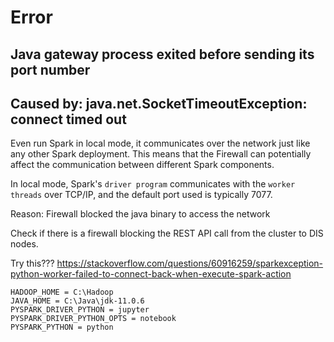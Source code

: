 # Error

## Java gateway process exited before sending its port number

## Caused by: java.net.SocketTimeoutException: connect timed out
Even run Spark in local mode, it communicates over the network just like any other Spark deployment. 
This means that the Firewall can potentially affect the communication between different Spark components.

In local mode, Spark's `driver program` communicates with the `worker threads` over TCP/IP, and the default port used is typically 7077. 

Reason: Firewall blocked the java binary to access the network

Check if there is a firewall blocking the REST API call from the cluster to DIS nodes. 

Try this???
https://stackoverflow.com/questions/60916259/sparkexception-python-worker-failed-to-connect-back-when-execute-spark-action
```
HADOOP_HOME = C:\Hadoop
JAVA_HOME = C:\Java\jdk-11.0.6
PYSPARK_DRIVER_PYTHON = jupyter
PYSPARK_DRIVER_PYTHON_OPTS = notebook
PYSPARK_PYTHON = python
```
